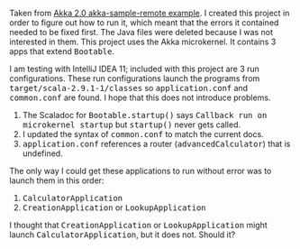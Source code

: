 Taken from [Akka 2.0 akka-sample-remote example](https://github.com/akka/akka/tree/master/akka-samples/akka-sample-remote).
I created this project in order to figure out how to run it, which meant that the errors it contained needed to be fixed first.
The Java files were deleted because I was not interested in them.
This project uses the Akka microkernel. It contains 3 apps that extend <tt>Bootable</tt>. 

I am testing with IntelliJ IDEA 11; included with this project are 3 run configurations. 
These run configurations launch the programs from <tt>target/scala-2.9.1-1/classes</tt> so <tt>application.conf</tt> and <tt>common.conf</tt> are found.
I hope that this does not introduce problems.

1.  The Scaladoc for <tt>Bootable.startup()</tt> says <tt>Callback run on microkernel startup</tt> but <tt>startup()</tt> never gets called.
2.  I updated the syntax of <tt>common.conf</tt> to match the current docs.
3.  <tt>application.conf</tt> references a router (<tt>advancedCalculator</tt>) that is undefined.

The only way I could get these applications to run without error was to launch them in this order:

1. <tt>CalculatorApplication</tt>
2. <tt>CreationApplication</tt> or <tt>LookupApplication</tt>

I thought that <tt>CreationApplication</tt> or <tt>LookupApplication</tt> might launch <tt>CalculatorApplication</tt>, but it does not. Should it?
